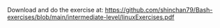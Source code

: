 Download and do the exercise at: https://github.com/shinchan79/Bash-exercises/blob/main/intermediate-level/linuxExercises.pdf
